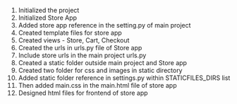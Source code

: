 1. Initialized the project
2. Initialized Store App
3. Added store app reference in the setting.py of main project
4. Created template files for store app
5. Created views - Store, Cart, Checkout
6. Created the urls in urls.py file of Store app
7. Include store urls in the main project urls.py 
8. Created a static folder outside main project and Store app
9. Created two folder for css and images in static directory
10. Added static folder reference in settings.py within STATICFILES_DIRS list
11. Then added main.css in the main.html file of store app
12. Designed html files for frontend of store app